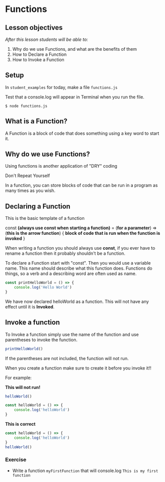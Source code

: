 # Functions

## Lesson objectives

_After this lesson students will be able to:_

1. Why do we use Functions, and what are the benefits of them
1. How to Declare a Function
1. How to Invoke a Function


## Setup

In `student_examples` for today, make a file `functions.js`

Test that a console.log will appear in Terminal when you run the file.


```
$ node functions.js
```

## What is a Function?

A Function is a block of code that does something using a key word to start it.

## Why do we use Functions?

Using functions is another application of "DRY" coding

Don't Repeat Yourself

In a function, you can store blocks of code that can be run in a program as many times as you wish.


## Declaring a Function

This is the basic template of a function

const **(always use const when starting a function)** <function name> = (**for a parameter**) => (**this is the arrow function**) {
	**block of code that is run when the function is invoked**
}

When writing a function you should always use **const**, if you ever have to rename a function then it probably shouldn't be a function.

To declare a Function start with "const". Then you would use a variable name. This name should describe what this function does. Functions do things, so a verb and a describing word are often used as name.

```javascript
const printHelloWorld = () => {
	console.log('Hello World')
}
```

We have now declared helloWorld as a function. This will not have any effect until it is **Invoked**.


## Invoke a function

To Invoke a function simply use the name of the function and use parentheses to invoke the function.

```javascript
printHelloWorld()
```

If the parentheses are not included, the function will not run.

When you create a function make sure to create it before you invoke it!!

For example:


**This will not run!**

```javascript
helloWorld()

const helloWorld = () => {
	console.log('helloWorld')
}
```

**This is correct**

```javascript
const helloWorld = () => {
	console.log('helloWorld')
}
helloWorld()

```


### Exercise

* Write a function `myFirstFunction` that will console.log `This is my first function`
